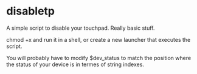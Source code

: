 # disabletp

A simple script to disable your touchpad. Really basic stuff.

chmod +x and run it in a shell, or create a new launcher that executes the script.

You will probably have to modify $dev_status to match the position where the status of your device is in termes of string indexes.
